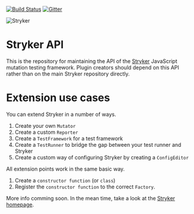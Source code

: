 [![Build Status](https://travis-ci.org/stryker-mutator/stryker.svg?branch=master)](https://travis-ci.org/stryker-mutator/stryker)
[![Gitter](https://badges.gitter.im/stryker-mutator/stryker.svg)](https://gitter.im/stryker-mutator/stryker?utm_source=badge&utm_medium=badge&utm_campaign=pr-badge)

![Stryker](https://github.com/stryker-mutator/stryker/raw/master/stryker-80x80.png)

# Stryker API
This is the repository for maintaining the API of the [Stryker](http://stryker-mutator.io) JavaScript mutation testing framework.
Plugin creators should depend on this API rather than on the main Stryker repository directly.

# Extension use cases
You can extend Stryker in a number of ways.

1. Create your own `Mutator`
2. Create a custom `Reporter`
3. Create a `TestFramework` for a test framework
4. Create a `TestRunner` to bridge the gap between your test runner and Stryker
5. Create a custom way of configuring Stryker by creating a `ConfigEditor` 

All extension points work in the same basic way. 

1. Create a `constructor function` (or `class`)
2. Register the `constructor function` to the correct `Factory`.

More info comming soon. In the mean time, take a look at the [Stryker homepage](http://stryker-mutator.io).
